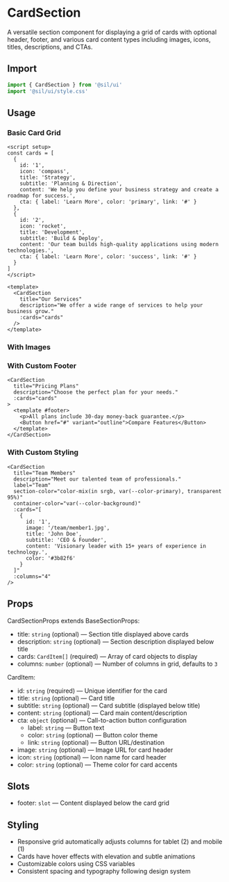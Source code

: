 # CardSection

A versatile section component for displaying a grid of cards with optional header, footer, and various card content types including images, icons, titles, descriptions, and CTAs.

## Import

```ts
import { CardSection } from '@sil/ui'
import '@sil/ui/style.css'
```

## Usage

### Basic Card Grid

<Example>
  <CardSection 
    title="Our Services"
    description="We offer a wide range of services to help your business grow."
    :cards="[
      {
        id: '1',
        icon: 'compass',
        title: 'Strategy',
        subtitle: 'Planning & Direction',
        content: 'We help you define your business strategy and create a roadmap for success.',
        cta: { label: 'Learn More', color: 'primary', link: '#' }
      },
      {
        id: '2',
        icon: 'rocket',
        title: 'Development',
        subtitle: 'Build & Deploy',
        content: 'Our team builds high-quality applications using modern technologies.',
        cta: { label: 'Learn More', color: 'success', link: '#' }
      },
      {
        id: '3',
        icon: 'star-m',
        title: 'Support',
        subtitle: '24/7 Assistance',
        content: 'Round-the-clock support to ensure your applications run smoothly.',
        cta: { label: 'Learn More', color: 'warning', link: '#' }
      }
    ]"
    :columns="3"
  />
</Example>

```vue
<script setup>
const cards = [
  {
    id: '1',
    icon: 'compass',
    title: 'Strategy',
    subtitle: 'Planning & Direction',
    content: 'We help you define your business strategy and create a roadmap for success.',
    cta: { label: 'Learn More', color: 'primary', link: '#' }
  },
  {
    id: '2',
    icon: 'rocket',
    title: 'Development',
    subtitle: 'Build & Deploy',
    content: 'Our team builds high-quality applications using modern technologies.',
    cta: { label: 'Learn More', color: 'success', link: '#' }
  }
]
</script>

<template>
  <CardSection 
    title="Our Services"
    description="We offer a wide range of services to help your business grow."
    :cards="cards"
  />
</template>
```

### With Images

<Example>
  <CardSection 
    title="Featured Projects"
    description="Check out some of our recent work."
    :cards="[
      {
        id: '1',
        image: 'https://via.placeholder.com/300x200/e1f5fe/01579b?text=Project+1',
        title: 'E-commerce Platform',
        subtitle: 'Web Development',
        content: 'A modern e-commerce solution with advanced features and seamless user experience.',
        cta: { label: 'View Project', link: '#' }
      },
      {
        id: '2',
        image: 'https://via.placeholder.com/300x200/e8f5e8/2e7d32?text=Project+2',
        title: 'Mobile App',
        subtitle: 'iOS & Android',
        content: 'Cross-platform mobile application with real-time synchronization and offline support.',
        cta: { label: 'View Project', link: '#' }
      }
    ]"
    :columns="2"
    container-color="var(--color-surface)"
  />
</Example>

### With Custom Footer

<Example>
  <CardSection 
    title="Pricing Plans"
    description="Choose the perfect plan for your needs."
    :cards="[
      {
        id: '1',
        title: 'Starter',
        subtitle: '$9/month',
        content: 'Perfect for small projects and getting started.',
        cta: { label: 'Get Started', color: 'primary' }
      },
      {
        id: '2',
        title: 'Professional',
        subtitle: '$29/month',
        content: 'Advanced features for growing businesses.',
        cta: { label: 'Get Started', color: 'success' }
      },
      {
        id: '3',
        title: 'Enterprise',
        subtitle: 'Custom pricing',
        content: 'Tailored solutions for large organizations.',
        cta: { label: 'Contact Sales', color: 'warning' }
      }
    ]"
    :columns="3"
  >
    <template #footer>
      <p>All plans include 30-day money-back guarantee and 24/7 support.</p>
      <Button href="#" variant="outline">Compare All Features</Button>
    </template>
  </CardSection>
</Example>

```vue
<CardSection 
  title="Pricing Plans"
  description="Choose the perfect plan for your needs."
  :cards="cards"
>
  <template #footer>
    <p>All plans include 30-day money-back guarantee.</p>
    <Button href="#" variant="outline">Compare Features</Button>
  </template>
</CardSection>
```

### With Custom Styling

```vue
<CardSection 
  title="Team Members"
  description="Meet our talented team of professionals."
  label="Team"
  section-color="color-mix(in srgb, var(--color-primary), transparent 95%)"
  container-color="var(--color-background)"
  :cards="[
    {
      id: '1',
      image: '/team/member1.jpg',
      title: 'John Doe',
      subtitle: 'CEO & Founder',
      content: 'Visionary leader with 15+ years of experience in technology.',
      color: '#3b82f6'
    }
  ]"
  :columns="4"
/>
```

## Props

CardSectionProps extends BaseSectionProps:
- title: `string` (optional) — Section title displayed above cards
- description: `string` (optional) — Section description displayed below title
- cards: `CardItem[]` (required) — Array of card objects to display
- columns: `number` (optional) — Number of columns in grid, defaults to `3`

CardItem:
- id: `string` (required) — Unique identifier for the card
- title: `string` (optional) — Card title
- subtitle: `string` (optional) — Card subtitle (displayed below title)
- content: `string` (optional) — Card main content/description
- cta: `object` (optional) — Call-to-action button configuration
  - label: `string` — Button text
  - color: `string` (optional) — Button color theme
  - link: `string` (optional) — Button URL/destination
- image: `string` (optional) — Image URL for card header
- icon: `string` (optional) — Icon name for card header
- color: `string` (optional) — Theme color for card accents

## Slots

- footer: `slot` — Content displayed below the card grid

## Styling

- Responsive grid automatically adjusts columns for tablet (2) and mobile (1)
- Cards have hover effects with elevation and subtle animations
- Customizable colors using CSS variables
- Consistent spacing and typography following design system